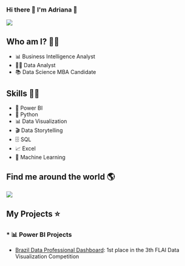 ### Hi there 👋 I'm Adriana 👋

<a href="https://www.linkedin.com/in/adrianatakahagui/" target="_blank"><img src="https://img.shields.io/badge/-LinkedIn-%230077B5?style=flat&logo=linkedin&logoColor=white"/></a>

## Who am I? 👩‍💻

* 📊 Business Intelligence Analyst
* 👩‍💻 Data Analyst
* 📚 Data Science MBA Candidate

## Skills 👩‍💻

* 🧮 Power BI
* 🐍 Python
* 📊 Data Visualization
* 🎬 Data Storytelling
* 🗄 SQL
* 📈 Excel
* 🔮 Machine Learning

## Find me around the world :earth_americas:

<a href="https://www.linkedin.com/in/adrianatakahagui/" target="_blank"><img src="https://img.shields.io/badge/linkedin-%230077B5.svg?&style=for-the-badge&logo=linkedin&logoColor=white"/><a/>

## My Projects ⭐
  
### * 📊 Power BI Projects
  
* [Brazil Data Professional Dashboard](https://github.com/adriana-takahagui/Profissional-Dados-Brasil): 1st place in the 3th FLAI Data Visualization Competition



<!--
**adriana-takahagui/adriana-takahagui** is a ✨ _special_ ✨ repository because its `README.md` (this file) appears on your GitHub profile.

Here are some ideas to get you started:

- 🔭 I’m currently working on ...
- 🌱 I’m currently learning ...
- 👯 I’m looking to collaborate on ...
- 🤔 I’m looking for help with ...
- 💬 Ask me about ...
- 📫 How to reach me: ...
- 😄 Pronouns: ...
- ⚡ Fun fact: ...
-->
